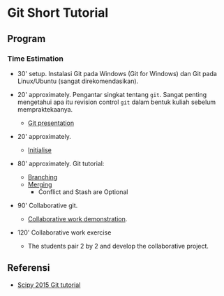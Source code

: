# Git Short Tutorial

## Program

### Time Estimation
 - 30' setup. Instalasi Git pada Windows (Git for Windows) dan Git pada Linux/Ubuntu (sangat direkomendasikan).

 - 20' approximately. Pengantar singkat tentang `git`. Sangat penting mengetahui apa itu revision control `git` dalam bentuk kuliah sebelum mempraktekaanya. 
   - [Git presentation](https://github.com/bagustris/git-short/blob/master/basic_git/basic_git_frontal_short.pdf)
 - 20' approximately. 
   - [Initialise](https://github.com/bagustris/git-short/blob/master/basic_git/initialize.md)
 - 80' approximately. Git tutorial:
   - [Branching](https://github.com/bagustris/git-short/blob/master/basic_git/branching.md)
   - [Merging](https://github.com/bagustris/git-short/blob/master/basic_git/merging.md)
      - Conflict and Stash are Optional
 - 90' Collaborative git.
   - [Collaborative work demonstration](https://github.com/nicolacavallini/codata/tree/master/collaborative_git). 
 - 120' Collaborative work exercise
   - The students pair 2 by 2 and develop the collaborative project.
   
## Referensi
 - [Scipy 2015 Git tutorial](https://www.youtube.com/watch?v=hKFNPxxkbO0)
